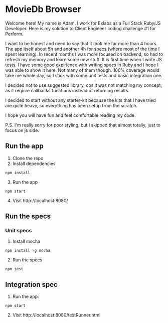 # MovieDb Browser

Welcome here! My name is Adam. I work for Exlabs as a Full Stack Ruby/JS Developer. Here is my solution to Client Engineer coding challenge #1 for Perform.

I want to be honest and need to say that it took me far more than 4 hours. The app itself about 5h and another 4h for specs (where most of the time I spent learning). In recent months I was more focused on backend, so had to refresh my memory and learn some new stuff. It is first time when I write JS tests. I have some good expirience with writing specs in Ruby and I hope I was able to show it here. Not many of them though. 100% coverage would take me whole day, so I stick with some unit tests and basic integration one.

I decided not to use suggested library, cos it was not matching my concept, as it require callbacks functions instead of returning results.

I decided to start without any starter-kit because the kits that I have tried are quite heavy, so everything has been setup from the scratch.

I hope you will have fun and feel comfortable reading my code.

P.S. I'm really sorry for poor styling, but I skipped that almost totally, just to focus on js side.

## Run the app

1. Clone the repo
2. Install dependencies

```
npm install
```

3. Run the app

```
npm start
```
4. Visit http://localhost:8080/


## Run the specs

### Unit specs

1. Install mocha

```
npm install -g mocha
```

2. Run the specs

```
npm test
```

## Integration spec

1. Run the app:

```
npm start
```

2. Visit http://localhost:8080/testRunner.html

